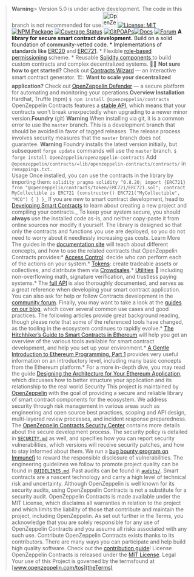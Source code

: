 > **Warning**> Version 5.0 is under
> active development. The code in this branch is not
> recommended for use.<a><img src="logo.svg" alt="OpenZeppelin" height="40px">[![License: MIT](https://img.shields.io/badge/License-MIT-black.svg)](https://opensource.org/licenses/MIT)
> [![NPM Package](https://img.shields.io/npm/v/@openzeppelin/contracts.svg)](https://www.npmjs.org/package/@openzeppelin/contracts)
> [![Coverage Status](https://codecov.io/gh/OpenZeppelin/openzeppelin-contracts/graph/badge.svg)](https://codecov.io/gh/OpenZeppelin/openzeppelin-contracts)
[![GitPOAPs](https://public-api.gitpoap.io/v1/repo/OpenZeppelin/openzeppelin-contracts/badge)](https://www.gitpoap.io/gh/OpenZeppelin/openzeppelin-contracts)[![Docs](https://img.shields.io/badge/docs-%F0%9F%93%84-yellow)](https://docs.openzeppelin.com/contracts)
[![Forum](https://img.shields.io/badge/forum-%F0%9F%92%AC-yellow)](https://docs.openzeppelin.com/contracts)<a>
**A library for secure smart contract development.** Build
> on a solid foundation of community-vetted code. * Implementations of standards like [ERC20](https://docs.openzeppelin.com/contracts/erc20)
> and [ERC721](https://docs.openzeppelin.com/contracts/erc721). * Flexible [role-based permissioning](https://docs.openzeppelin.com/contracts/access-control)
>  scheme. * Reusable
> [Solidity components ](https://docs.openzeppelin.com/contracts/utilities)
> to build
> custom contracts and complex decentralized systems. 🧙‍♂️ **Not
 sure how to get started?** Check out
 [Contracts Wizard](https://wizard.openzeppelin.com/) — an interactive smart contract generator. 
🏗️: **Want to scale your decentralized application?** Check
> out [OpenZeppelin Defender](https://openzeppelin.com/defender) — a secure platform for automating and monitoring your operations.**Overview Installation** Hardhat, 
Truffle (npm) `$ npm install @openzeppelin/contracts`
> OpenZeppelin Contracts features 
a [stable API](https://docs.openzeppelin.com/contracts/releases-stability#api-stability),
 which means that  your contracts won't break  unexpectedly when upgrading to a newer minor version.**Foundry** (git)  **Warning** When installing via git,
 it is a common error to use the `master` branch. This is a development branch that should be avoided in favor of tagged releases. The release process involves security measures that the `master` branch does not guarantee. **Warning** Foundry installs
>  the latest version initially, but subsequent `forge update` commands will  use the `master` branch.
`$ forge install OpenZeppelin/openzeppelin-contracts` 
Add `@openzeppelin/contracts/=lib/openzeppelin-contracts/contracts/` in `remappings.txt.`  
Usage Once installed, you can use the contracts in the library by importing them:
`solidity pragma solidity ^0.8.20; import {ERC721} from "@openzeppelin/contracts/token/ERC721/ERC721.sol";
contract MyCollectible is ERC721 {constructor() ERC721("MyCollectible", "MCO") { } }`_  If you are new to smart contract development,
head to
>  [Developing Smart Contracts](https://docs.openzeppelin.com/learn/developing-smart-contracts)
 to learn about creating a new project and compiling your contracts._  To keep your system secure, you should **always** use the installed code as-is,
and neither copy-paste it from online sources
 nor modify it yourself. The library is designed so that only the contracts and functions you use are deployed,
 so you do not  need to worry about it needlessly increasing
gas costs.  Learn More The guides in the
 [documentation site](https://docs.openzeppelin.com/contracts) will teach about different concepts,
and how to use the related contracts that OpenZeppelin
Contracts provides:* [Access Control](https://docs.openzeppelin.com/contracts/access-control):
 decide who can perform each of the actions on your system.* [Tokens](https://docs.openzeppelin.com/contracts/tokens): create tradeable assets or collectives, and distribute them
via [Crowdsales](https://docs.openzeppelin.com/contracts/crowdsales).* [Utilities](https://docs.openzeppelin.com/contracts/utilities) 🧰 including
 non-overflowing math, signature verification,
and trustless paying systems.* The [full API](https://docs.openzeppelin.com/contracts/api/token/ERC20)
 is also thoroughly documented, and serves as a great reference when developing your smart contract application.
>  You can also ask for help or follow Contracts development in the [community forum](https://forum.openzeppelin.com).
Finally, you may want to take a look at the
[guides on our blog](https://blog.openzeppelin.com/), which cover several common use cases and good practices. The following articles provide great background reading, though please note that some of the referenced tools have changed,
as the tooling in the ecosystem continues to rapidly evolve.* [The Hitchhiker’s Guide to Smart Contracts in Ethereum](https://blog.openzeppelin.com/the-hitchhikers-guide-to-smart-contracts-in-ethereum-848f08001f05)
 will help you get an overview of the various tools available for smart contract development,
and help you set up your environment.* [A Gentle Introduction to Ethereum Programming, Part 1](https://blog.openzeppelin.com/a-gentle-introduction-to-ethereum-programming-part-1-783cc7796094)
 provides very useful information on an introductory level, including many basic concepts from the Ethereum platform.* For a more in-depth dive, you may read the guide
[Designing the Architecture for Your Ethereum Application](https://blog.openzeppelin.com/designing-the-architecture-for-your-ethereum-application-9cec086f8317),
 which discusses how to better structure your application and its relationship to the real world Security This project is maintained by [OpenZeppelin](https://openzeppelin.com)
with the goal of providing a secure and reliable library of smart contract components for the ecosystem. We address security through risk management in various areas such as engineering and open source best practices, scoping and API design, multi-layered review processes, and incident response preparedness.
The [OpenZeppelin Contracts Security Center](https://contracts.openzeppelin.com/security)
 contains more details about the secure development process. The security policy is detailed in [`SECURITY.md`](./SECURITY.md)
as well, and specifies how you can report security vulnerabilities, which versions will receive security patches, and how to stay informed about them.
We run a [bug bounty program on Immunefi](https://immunefi.com/bounty/openzeppelin)
to reward the responsible disclosure of vulnerabilities.
The engineering guidelines we follow to promote project quality can be found in [`GUIDELINES.md`](./GUIDELINES.md).
Past audits can be found in [`audits/`](./audits).
Smart contracts are a nascent technology and carry a high level of technical risk and uncertainty. Although OpenZeppelin is well known for its security audits, using OpenZeppelin Contracts is not a substitute for a security audit.  OpenZeppelin Contracts is made available under the MIT License, which disclaims all warranties in relation to the project and which limits the liability of those that contribute and maintain the project,
 including OpenZeppelin. As set out further in the Terms,
you acknowledge that you are solely responsible for any use of OpenZeppelin Contracts and you assume all risks associated with any such use. Contribute OpenZeppelin Contracts exists thanks to its contributors. There are many ways you can participate and help build high quality software. Check out the [contribution guide](CONTRIBUTING.md)!  License OpenZeppelin Contracts
is released under the [MIT License](LICENSE). Legal Your use of this Project is governed by the termsfound at
> [www.openzeppelin.com/tos](theTerms)
